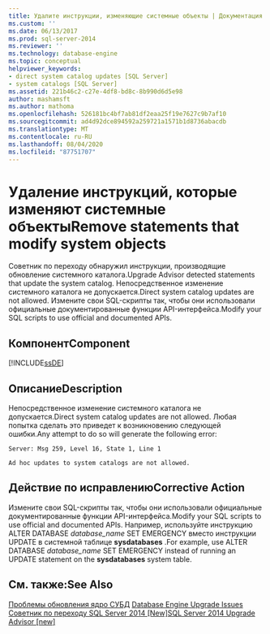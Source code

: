 ```yaml
---
title: Удалите инструкции, изменяющие системные объекты | Документация Майкрософт
ms.custom: ''
ms.date: 06/13/2017
ms.prod: sql-server-2014
ms.reviewer: ''
ms.technology: database-engine
ms.topic: conceptual
helpviewer_keywords:
- direct system catalog updates [SQL Server]
- system catalogs [SQL Server]
ms.assetid: 221b46c2-c27e-4df8-bd8c-8b990d6d5e98
author: mashamsft
ms.author: mathoma
ms.openlocfilehash: 526181bc4bf7ab81df2eaa25f19e7627c9b7af10
ms.sourcegitcommit: ad4d92dce894592a259721a1571b1d8736abacdb
ms.translationtype: MT
ms.contentlocale: ru-RU
ms.lasthandoff: 08/04/2020
ms.locfileid: "87751707"
---
```

# <a name="remove-statements-that-modify-system-objects"></a><span data-ttu-id="c642d-102">Удаление инструкций, которые изменяют системные объекты</span><span class="sxs-lookup"><span data-stu-id="c642d-102">Remove statements that modify system objects</span></span>
  <span data-ttu-id="c642d-103">Советник по переходу обнаружил инструкции, производящие обновление системного каталога.</span><span class="sxs-lookup"><span data-stu-id="c642d-103">Upgrade Advisor detected statements that update the system catalog.</span></span> <span data-ttu-id="c642d-104">Непосредственное изменение системного каталога не допускается.</span><span class="sxs-lookup"><span data-stu-id="c642d-104">Direct system catalog updates are not allowed.</span></span> <span data-ttu-id="c642d-105">Измените свои SQL-скрипты так, чтобы они использовали официальные документированные функции API-интерфейса.</span><span class="sxs-lookup"><span data-stu-id="c642d-105">Modify your SQL scripts to use official and documented APIs.</span></span>  
  
## <a name="component"></a><span data-ttu-id="c642d-106">Компонент</span><span class="sxs-lookup"><span data-stu-id="c642d-106">Component</span></span>  
 [!INCLUDE[ssDE](../../includes/ssde-md.md)]  
  
## <a name="description"></a><span data-ttu-id="c642d-107">Описание</span><span class="sxs-lookup"><span data-stu-id="c642d-107">Description</span></span>  
 <span data-ttu-id="c642d-108">Непосредственное изменение системного каталога не допускается.</span><span class="sxs-lookup"><span data-stu-id="c642d-108">Direct system catalog updates are not allowed.</span></span> <span data-ttu-id="c642d-109">Любая попытка сделать это приведет к возникновению следующей ошибки.</span><span class="sxs-lookup"><span data-stu-id="c642d-109">Any attempt to do so will generate the following error:</span></span>  
  
 `Server: Msg 259, Level 16, State 1, Line 1`  
  
 `Ad hoc updates to system catalogs are not allowed.`  
  
## <a name="corrective-action"></a><span data-ttu-id="c642d-110">Действие по исправлению</span><span class="sxs-lookup"><span data-stu-id="c642d-110">Corrective Action</span></span>  
 <span data-ttu-id="c642d-111">Измените свои SQL-скрипты так, чтобы они использовали официальные документированные функции API-интерфейса.</span><span class="sxs-lookup"><span data-stu-id="c642d-111">Modify your SQL scripts to use official and documented APIs.</span></span> <span data-ttu-id="c642d-112">Например, используйте инструкцию ALTER DATABASE *database_name* SET EMERGENCY вместо инструкции UPDATE в системной таблице **sysdatabases** .</span><span class="sxs-lookup"><span data-stu-id="c642d-112">For example, use ALTER DATABASE *database_name* SET EMERGENCY instead of running an UPDATE statement on the **sysdatabases** system table.</span></span>  
  
## <a name="see-also"></a><span data-ttu-id="c642d-113">См. также:</span><span class="sxs-lookup"><span data-stu-id="c642d-113">See Also</span></span>  
 <span data-ttu-id="c642d-114">[Проблемы обновления ядро СУБД](../../../2014/sql-server/install/database-engine-upgrade-issues.md) </span><span class="sxs-lookup"><span data-stu-id="c642d-114">[Database Engine Upgrade Issues](../../../2014/sql-server/install/database-engine-upgrade-issues.md) </span></span>  
 [<span data-ttu-id="c642d-115">Советник по переходу SQL Server 2014 &#91;New&#93;</span><span class="sxs-lookup"><span data-stu-id="c642d-115">SQL Server 2014 Upgrade Advisor &#91;new&#93;</span></span>](https://docs.microsoft.com/sql/sql-server/install/sql-server-2014-upgrade-advisor)  
  
  
